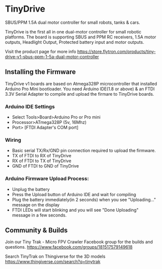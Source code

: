 # TinyDrive

SBUS/PPM 1.5A dual motor controller for small robots, tanks & cars.

TinyDrive is the first all in one dual-motor controller for small robotic platforms.
The board is supporting SBUS and PPM RC receivers, 1.5A motor outputs, Headlight Output, Protected battery input and motor outputs. 

Visit the product page for more info
https://store.flytron.com/products/tiny-drive-v1-sbus-ppm-1-5a-dual-motor-controller


## Installing the Firmware

TinyDrive v1 boards are based on Atmega328P microcontroller that installed Arduino Pro Mini bootloader. 
You need Arduino IDE(1.8 or above) & an FTDI 3.3V Serial Adapter to compile and upload the firmare to TinyDrive boards.

### Arduino IDE Settings
- Select Tools>Board>Arduino Pro or Pro mini
- Processor>ATmega328P (5v, 16Mhz)
- Port> [FTDI Adapter's COM port]

### Wiring

- Basic serial TX/Rx/GND pin connection required to upload the firmware. 
- TX of FTDI to RX of TinyDrive
- RX of FTDI to TX of TinyDrive
- GND of FTDI to GND of TinyDrive


### Arduino Firmware Upload Process:

- Unplug the battery
- Press the Upload button of Arduino IDE and wait for compiling
- Plug the battery immediately(in 2 seconds) when you see "Uploading..." message on the display
- FTDI LEDs will start blinking and you will see "Done Uploading" message in a few seconds.  


## Community & Builds

Join our Tiny Trak - Micro FPV Crawler Facebook group for the builds and questions.
https://www.facebook.com/groups/181517579149618

Search TinyTrak on Thingiverse for the 3D models
https://www.thingiverse.com/search?q=tinytrak


